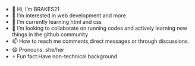 - 👋 Hi, I’m BRAKES21
- 👀 I’m interested in web development and more
- 🌱 I’m currently learning html and css
- 💞️ I’m looking to collaborate on running codes and actively learning new things in the github community
- 📫 How to reach me comments,direct messages or through discussions.
- 😄 Pronouns: she/her
- ⚡ Fun fact:Have non-technical background

<!---
BRAKES21/BRAKES21 is a ✨ special ✨ repository because its `README.md` (this file) appears on your GitHub profile.
You can click the Preview link to take a look at your changes.
--->
